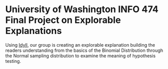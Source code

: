 # University of Washington INFO 474 Final Project on Explorable Explanations

Using [Idyll](https://idyll-lang.org/), our group is creating an explorable explanation building the readers understanding from the basics of the Binomial Distribution through the Normal sampling distribution to examine the meaning of hypothesis testing.
